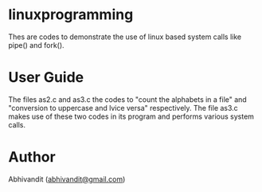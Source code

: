 # linuxprogramming
Thes are codes to demonstrate the use of linux based system calls like pipe() and fork().

# User Guide
The files as2.c and as3.c the codes to "count the alphabets in a file" and "conversion to uppercase and lvice versa" respectively. The file as3.c makes use of these two codes in its program and performs various system calls.

# Author
Abhivandit
(abhivandit@gmail.com)
